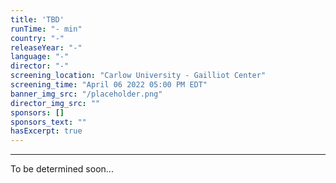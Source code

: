 ```yaml
---
title: 'TBD'
runTime: "- min"
country: "-"
releaseYear: "-"
language: "-"
director: "-"
screening_location: "Carlow University - Gailliot Center"
screening_time: "April 06 2022 05:00 PM EDT"
banner_img_src: "/placeholder.png"
director_img_src: ""
sponsors: []
sponsors_text: ""
hasExcerpt: true
---
```



---

To be determined soon...